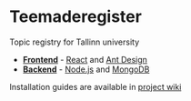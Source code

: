 # Teemaderegister

Topic registry for Tallinn university

* **[Frontend](https://github.com/romilrobtsenkov/teemaderegister-reac)** - [React](https://reactjs.org/) and [Ant Design](https://ant.design/)
* **[Backend](https://github.com/romilrobtsenkov/teemaderegister-be)** - [Node.js](https://nodejs.org/en/) and [MongoDB](https://www.mongodb.com/)

Installation guides are available in [project wiki](https://github.com/romilrobtsenkov/teemaderegister-react/wiki)
